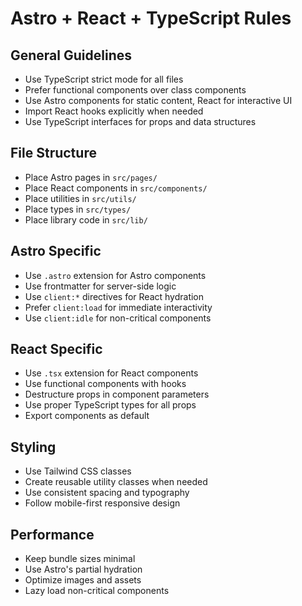 # Astro + React + TypeScript Rules

## General Guidelines
- Use TypeScript strict mode for all files
- Prefer functional components over class components
- Use Astro components for static content, React for interactive UI
- Import React hooks explicitly when needed
- Use TypeScript interfaces for props and data structures

## File Structure
- Place Astro pages in `src/pages/`
- Place React components in `src/components/`
- Place utilities in `src/utils/`
- Place types in `src/types/`
- Place library code in `src/lib/`

## Astro Specific
- Use `.astro` extension for Astro components
- Use frontmatter for server-side logic
- Use `client:*` directives for React hydration
- Prefer `client:load` for immediate interactivity
- Use `client:idle` for non-critical components

## React Specific
- Use `.tsx` extension for React components
- Use functional components with hooks
- Destructure props in component parameters
- Use proper TypeScript types for all props
- Export components as default

## Styling
- Use Tailwind CSS classes
- Create reusable utility classes when needed
- Use consistent spacing and typography
- Follow mobile-first responsive design

## Performance
- Keep bundle sizes minimal
- Use Astro's partial hydration
- Optimize images and assets
- Lazy load non-critical components
